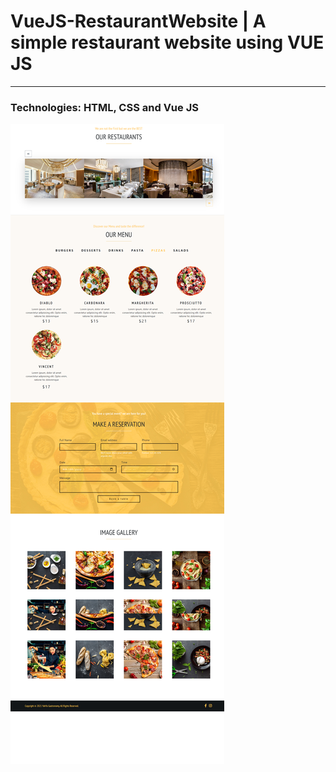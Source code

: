 <h1>VueJS-RestaurantWebsite | A simple restaurant website using VUE JS</h1>
<hr>
<h3>Technologies: HTML, CSS and Vue JS</h3>
<img src = "restaurant_vuejs.png" alt = "Homepage">
